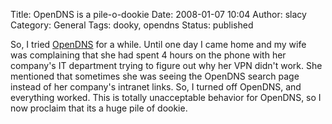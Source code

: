 Title: OpenDNS is a pile-o-dookie
Date: 2008-01-07 10:04
Author: slacy
Category: General
Tags: dooky, opendns
Status: published

So, I tried [OpenDNS](http://opendns.com) for a while. Until one day I
came home and my wife was complaining that she had spent 4 hours on the
phone with her company's IT department trying to figure out why her VPN
didn't work. She mentioned that sometimes she was seeing the OpenDNS
search page instead of her company's intranet links. So, I turned off
OpenDNS, and everything worked. This is totally unacceptable behavior
for OpenDNS, so I now proclaim that its a huge pile of dookie.
